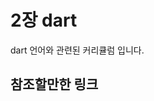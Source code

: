 # 2장 dart

dart 언어와 관련된 커리큘럼 입니다.

## 참조할만한 링크

<!-- - [위젯 vs 헬퍼 메서드](https://www.youtube.com/watch?v=IOyq-eTRhvo) -->
